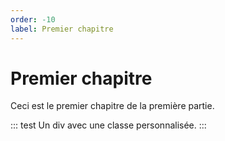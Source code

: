 ```yaml
---
order: -10
label: Premier chapitre
---
```


# Premier chapitre

Ceci est le premier chapitre de la première partie.

::: test
Un div avec une classe personnalisée.
:::
